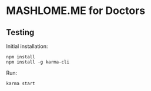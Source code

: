 # MASHLOME.ME for Doctors

## Testing

Initial installation:
```
npm install
npm install -g karma-cli
```

Run:
```
karma start
```